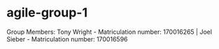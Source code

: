 # agile-group-1

Group Members:
Tony Wright - Matriculation number: 170016265
| Joel Sieber - Matriculation number: 170016596
